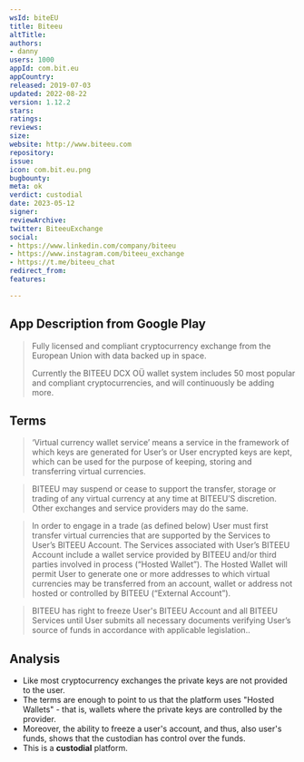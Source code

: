 ```yaml
---
wsId: biteEU
title: Biteeu
altTitle: 
authors:
- danny 
users: 1000
appId: com.bit.eu
appCountry: 
released: 2019-07-03
updated: 2022-08-22
version: 1.12.2
stars: 
ratings: 
reviews: 
size: 
website: http://www.biteeu.com
repository: 
issue: 
icon: com.bit.eu.png
bugbounty: 
meta: ok
verdict: custodial
date: 2023-05-12
signer: 
reviewArchive: 
twitter: BiteeuExchange
social: 
- https://www.linkedin.com/company/biteeu
- https://www.instagram.com/biteeu_exchange
- https://t.me/biteeu_chat
redirect_from: 
features: 

---
```


## App Description from Google Play 

> Fully licensed and compliant cryptocurrency exchange from the European Union with data backed up in space.
>
> Currently the BITEEU DCX OÜ wallet system includes 50 most popular and compliant cryptocurrencies, and will continuously be adding more.

## Terms 

> ‘Virtual currency wallet service’ means a service in the framework of which keys are generated for User’s or User encrypted keys are kept, which can be used for the purpose of keeping, storing and transferring virtual currencies.

> BITEEU may suspend or cease to support the transfer, storage or trading of any virtual currency at any time at BITEEU’S discretion. Other exchanges and service providers may do the same.
 
> In order to engage in a trade (as defined below) User must first transfer virtual currencies that are supported by the Services to User’s BITEEU Account. The Services associated with User’s BITEEU Account include a wallet service provided by BITEEU and/or third parties involved in process (“Hosted Wallet”). The Hosted Wallet will permit User to generate one or more addresses to which virtual currencies may be transferred from an account, wallet or address not hosted or controlled by BITEEU (“External Account”). 

> BITEEU has right to freeze User's BITEEU Account and all BITEEU Services until User submits all necessary documents verifying User’s source of funds in accordance with applicable legislation.. 

## Analysis 

- Like most cryptocurrency exchanges the private keys are not provided to the user. 
- The terms are enough to point to us that the platform uses "Hosted Wallets" - that is, wallets where the private keys are controlled by the provider. 
- Moreover, the ability to freeze a user's account, and thus, also user's funds, shows that the custodian has control over the funds. 
- This is a **custodial** platform.


